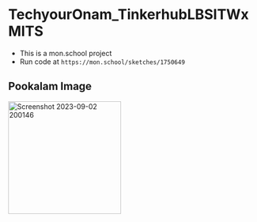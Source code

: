 # TechyourOnam_TinkerhubLBSITWxMITS

- This is a mon.school project
- Run code at `https://mon.school/sketches/1750649`

## Pookalam Image
<img width="228" alt="Screenshot 2023-09-02 200146" src="https://github.com/noel-susan/TechyourOnam_TinkerhubLBSITWxMITS/assets/97829846/c1417f5b-1bf2-469a-8c5a-10f1df53b7e8">
